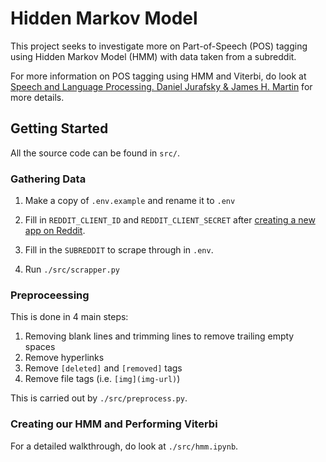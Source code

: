 # Hidden Markov Model

This project seeks to investigate more on Part-of-Speech (POS) tagging using Hidden Markov Model (HMM) with data taken from a subreddit.

For more information on POS tagging using HMM and Viterbi, do look at [Speech and Language Processing. Daniel Jurafsky & James H. Martin](https://web.stanford.edu/~jurafsky/slp3/A.pdf) for more details.

## Getting Started

All the source code can be found in `src/`.

### Gathering Data

1. Make a copy of `.env.example` and rename it to `.env`

2. Fill in `REDDIT_CLIENT_ID` and `REDDIT_CLIENT_SECRET` after [creating a new app on Reddit](https://www.reddit.com/prefs/apps/).

3. Fill in the `SUBREDDIT` to scrape through in `.env`.

4. Run `./src/scrapper.py`

### Preproceessing

This is done in 4 main steps:

1. Removing blank lines and trimming lines to remove trailing empty spaces
2. Remove hyperlinks
3. Remove `[deleted]` and `[removed]` tags
4. Remove file tags (i.e. `[img](img-url)`)

This is carried out by `./src/preprocess.py`.

### Creating our HMM and Performing Viterbi

For a detailed walkthrough, do look at `./src/hmm.ipynb`.
